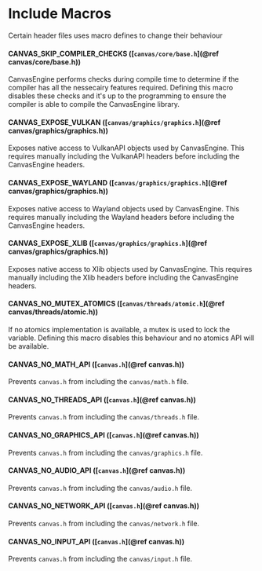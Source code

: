 # Include Macros

Certain header files uses macro defines to change their behaviour

#### CANVAS_SKIP_COMPILER_CHECKS ([`canvas/core/base.h`](@ref canvas/core/base.h))
CanvasEngine performs checks during compile time to determine
if the compiler has all the nessecairy features required.
Defining this macro disables these checks and it's up to the programming
to ensure the compiler is able to compile the CanvasEngine library.

#### CANVAS_EXPOSE_VULKAN ([`canvas/graphics/graphics.h`](@ref canvas/graphics/graphics.h))
Exposes native access to VulkanAPI objects used by CanvasEngine. This requires manually including the VulkanAPI headers before including the CanvasEngine headers.

#### CANVAS_EXPOSE_WAYLAND ([`canvas/graphics/graphics.h`](@ref canvas/graphics/graphics.h))
Exposes native access to Wayland objects used by CanvasEngine. This requires manually including the Wayland headers before including the CanvasEngine headers.

#### CANVAS_EXPOSE_XLIB ([`canvas/graphics/graphics.h`](@ref canvas/graphics/graphics.h))
Exposes native access to Xlib objects used by CanvasEngine. This requires manually including the Xlib headers before including the CanvasEngine headers.

#### CANVAS_NO_MUTEX_ATOMICS ([`canvas/threads/atomic.h`](@ref canvas/threads/atomic.h))
If no atomics implementation is available, a mutex is used to lock the variable. Defining this macro disables this behaviour and no atomics API will be available.

#### CANVAS_NO_MATH_API ([`canvas.h`](@ref canvas.h))
Prevents `canvas.h` from including the `canvas/math.h` file.

#### CANVAS_NO_THREADS_API ([`canvas.h`](@ref canvas.h))
Prevents `canvas.h` from including the `canvas/threads.h` file.

#### CANVAS_NO_GRAPHICS_API ([`canvas.h`](@ref canvas.h))
Prevents `canvas.h` from including the `canvas/graphics.h` file.

#### CANVAS_NO_AUDIO_API ([`canvas.h`](@ref canvas.h))
Prevents `canvas.h` from including the `canvas/audio.h` file.

#### CANVAS_NO_NETWORK_API ([`canvas.h`](@ref canvas.h))
Prevents `canvas.h` from including the `canvas/network.h` file.

#### CANVAS_NO_INPUT_API ([`canvas.h`](@ref canvas.h))
Prevents `canvas.h` from including the `canvas/input.h` file.
